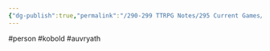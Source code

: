 ```yaml
---
{"dg-publish":true,"permalink":"/290-299 TTRPG Notes/295 Current Games/11 Weeping City/Wiki/Person/Toad/"}
---
```



#person #kobold #auvryath 